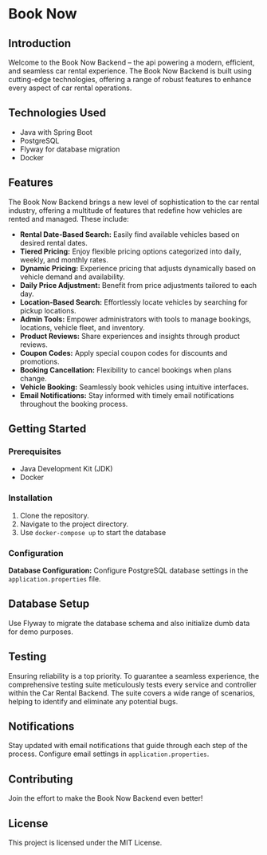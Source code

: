 # Book Now

## Introduction
Welcome to the Book Now Backend – the api powering a modern, efficient, and seamless car rental experience. The Book Now Backend is built using cutting-edge technologies, offering a range of robust features to enhance every aspect of car rental operations.

## Technologies Used
- Java with Spring Boot
- PostgreSQL
- Flyway for database migration
- Docker

## Features
The Book Now Backend brings a new level of sophistication to the car rental industry, offering a multitude of features that redefine how vehicles are rented and managed. These include:

- **Rental Date-Based Search:** Easily find available vehicles based on desired rental dates.
- **Tiered Pricing:** Enjoy flexible pricing options categorized into daily, weekly, and monthly rates.
- **Dynamic Pricing:** Experience pricing that adjusts dynamically based on vehicle demand and availability.
- **Daily Price Adjustment:** Benefit from price adjustments tailored to each day.
- **Location-Based Search:** Effortlessly locate vehicles by searching for pickup locations.
- **Admin Tools:** Empower administrators with tools to manage bookings, locations, vehicle fleet, and inventory.
- **Product Reviews:** Share experiences and insights through product reviews.
- **Coupon Codes:** Apply special coupon codes for discounts and promotions.
- **Booking Cancellation:** Flexibility to cancel bookings when plans change.
- **Vehicle Booking:** Seamlessly book vehicles using intuitive interfaces.
- **Email Notifications:** Stay informed with timely email notifications throughout the booking process.

## Getting Started

### Prerequisites
- Java Development Kit (JDK)
- Docker

### Installation
1. Clone the repository.
2. Navigate to the project directory.
3. Use `docker-compose up` to start the database

### Configuration
**Database Configuration:** Configure PostgreSQL database settings in the `application.properties` file.

## Database Setup
Use Flyway to migrate the database schema and also initialize dumb data for demo purposes.

## Testing
Ensuring reliability is a top priority. To guarantee a seamless experience, the comprehensive testing suite meticulously tests every service and controller within the Car Rental Backend. The suite covers a wide range of scenarios, helping to identify and eliminate any potential bugs.

## Notifications
Stay updated with email notifications that guide through each step of the process. Configure email settings in `application.properties`.

## Contributing
Join the effort to make the Book Now Backend even better!

## License
This project is licensed under the MIT License.
